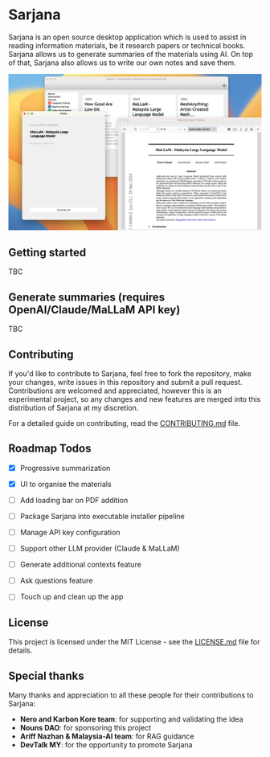 # Sarjana

Sarjana is an open source desktop application which is used to assist in reading information materials, be it research papers or technical books. Sarjana allows us to generate summaries of the materials using AI. On top of that, Sarjana also allows us to write our own notes and save them.

![example sarjana demo](/images/demo.jpg)
## Getting started
TBC

## Generate summaries (requires OpenAI/Claude/MaLLaM API key)
TBC

## Contributing

If you'd like to contribute to Sarjana, feel free to fork the repository, make your changes, write issues in this repository and submit a pull request. Contributions are welcomed and appreciated, however this is an experimental project, so any changes and new features are merged into this distribution of Sarjana at my discretion.

For a detailed guide on contributing, read the [CONTRIBUTING.md](CONTRIBUTING.md) file.

## Roadmap Todos

- [X] Progressive summarization
- [X] UI to organise the materials
- [ ] Add loading bar on PDF addition
- [ ] Package Sarjana into executable installer pipeline
- [ ] Manage API key configuration
- [ ] Support other LLM provider (Claude & MaLLaM)
- [ ] Generate additional contexts feature
- [ ] Ask questions feature
- [ ] Touch up and clean up the app


## License

This project is licensed under the MIT License - see the [LICENSE.md](LICENSE.md) file for details.

## Special thanks

Many thanks and appreciation to all these people for their contributions to Sarjana:

- **Nero and Karbon Kore team**: for supporting and validating the idea
- **Nouns DAO**: for sponsoring this project
- **Ariff Nazhan & Malaysia-AI team**: for RAG guidance
- **DevTalk MY**: for the opportunity to promote Sarjana
